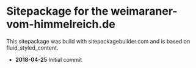 Sitepackage for the weimaraner-vom-himmelreich.de
==============================================================

This sitepackage was build with sitepackagebuilder.com and is based on fluid_styled_content.

* **2018-04-25** Initial commit 